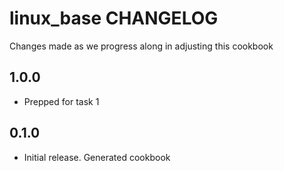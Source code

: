 # linux_base CHANGELOG

Changes made as we progress along in adjusting this cookbook

## 1.0.0

- Prepped for task 1

## 0.1.0

- Initial release. Generated cookbook
